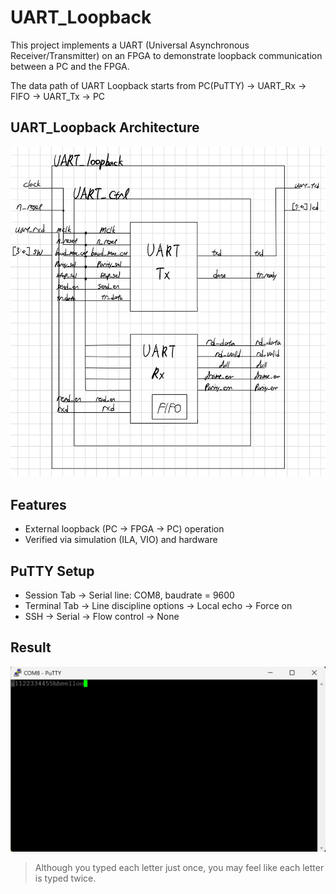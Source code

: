 # UART_Loopback

This project implements a UART (Universal Asynchronous Receiver/Transmitter) on an FPGA to demonstrate loopback communication between a PC and the FPGA.

The data path of UART Loopback starts from PC(PuTTY) -> UART_Rx -> FIFO -> UART_Tx -> PC

## UART_Loopback Architecture
![UART_Loopback](doc/UART_Loopback.png)

## Features
- External loopback (PC -> FPGA -> PC) operation
- Verified via simulation (ILA, VIO) and hardware

## PuTTY Setup
- Session Tab -> Serial line: COM8, baudrate = 9600
- Terminal Tab -> Line discipline options -> Local echo -> Force on
- SSH -> Serial -> Flow control -> None

## Result
![UART_Loopback](doc/UART_Loopback_result.png)
> Although you typed each letter just once, you may feel like each letter is typed twice.
